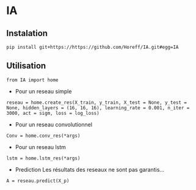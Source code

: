 # IA

## Instalation
```pip install git+https://https://github.com/Horeff/IA.git#egg=IA```

## Utilisation
```
from IA import home
```
* Pour un reseau simple

```
reseau = home.create_res(X_train, y_train, X_test = None, y_test = None, hidden_layers = (16, 16, 16), learning_rate = 0.001, n_iter = 3000, act = sigm, loss = log_loss)
```
* Pour un reseau convolutionnel
```
Conv = home.conv_res(*args)
```
* Pour un reseau lstm
```
lstm = home.lstm_res(*args)
```
* Prediction
Les résultats des reseaux ne sont pas garantis...
```
A = reseau.predict(X_p)
```
